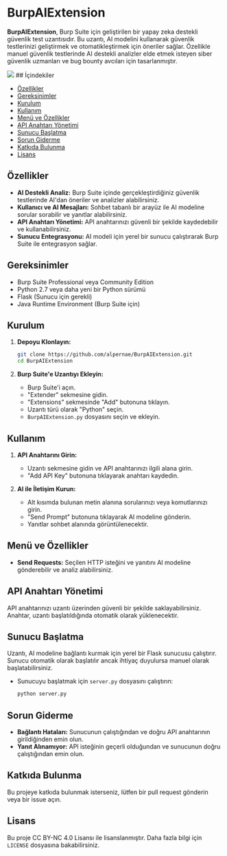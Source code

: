 # BurpAIExtension

**BurpAIExtension**, Burp Suite için geliştirilen bir yapay zeka destekli güvenlik test uzantısıdır. Bu uzantı, AI modelini kullanarak güvenlik testlerinizi geliştirmek ve otomatikleştirmek için öneriler sağlar. Özellikle manuel güvenlik testlerinde AI destekli analizler elde etmek isteyen siber güvenlik uzmanları ve bug bounty avcıları için tasarlanmıştır.

<img src="https://github.com/alpernae/BurpAI/blob/main/assets/BURPAI_LOGO.png"  />
## İçindekiler

- [Özellikler](#özellikler)
- [Gereksinimler](#gereksinimler)
- [Kurulum](#kurulum)
- [Kullanım](#kullanım)
- [Menü ve Özellikler](#menü-ve-özellikler)
- [API Anahtarı Yönetimi](#api-anahtarı-yönetimi)
- [Sunucu Başlatma](#sunucu-başlatma)
- [Sorun Giderme](#sorun-giderme)
- [Katkıda Bulunma](#katkıda-bulunma)
- [Lisans](#lisans)

## Özellikler

- **AI Destekli Analiz:** Burp Suite içinde gerçekleştirdiğiniz güvenlik testlerinde AI'dan öneriler ve analizler alabilirsiniz.
- **Kullanıcı ve AI Mesajları:** Sohbet tabanlı bir arayüz ile AI modeline sorular sorabilir ve yanıtlar alabilirsiniz.
- **API Anahtarı Yönetimi:** API anahtarınızı güvenli bir şekilde kaydedebilir ve kullanabilirsiniz.
- **Sunucu Entegrasyonu:** AI modeli için yerel bir sunucu çalıştırarak Burp Suite ile entegrasyon sağlar.

## Gereksinimler

- Burp Suite Professional veya Community Edition
- Python 2.7 veya daha yeni bir Python sürümü
- Flask (Sunucu için gerekli)
- Java Runtime Environment (Burp Suite için)

## Kurulum

1. **Depoyu Klonlayın:**
   ```bash
   git clone https://github.com/alpernae/BurpAIExtension.git
   cd BurpAIExtension
   ```
   
2. **Burp Suite'e Uzantıyı Ekleyin:**
   - Burp Suite'i açın.
   - "Extender" sekmesine gidin.
   - "Extensions" sekmesinde "Add" butonuna tıklayın.
   - Uzantı türü olarak "Python" seçin.
   - `BurpAIExtension.py` dosyasını seçin ve ekleyin.

## Kullanım

1. **API Anahtarını Girin:**
   - Uzantı sekmesine gidin ve API anahtarınızı ilgili alana girin.
   - "Add API Key" butonuna tıklayarak anahtarı kaydedin.

2. **AI ile İletişim Kurun:**
   - Alt kısımda bulunan metin alanına sorularınızı veya komutlarınızı girin.
   - "Send Prompt" butonuna tıklayarak AI modeline gönderin.
   - Yanıtlar sohbet alanında görüntülenecektir.

## Menü ve Özellikler

- **Send Requests:** Seçilen HTTP isteğini ve yanıtını AI modeline gönderebilir ve analiz alabilirsiniz.

## API Anahtarı Yönetimi

API anahtarınızı uzantı üzerinden güvenli bir şekilde saklayabilirsiniz. Anahtar, uzantı başlatıldığında otomatik olarak yüklenecektir.

## Sunucu Başlatma

Uzantı, AI modeline bağlantı kurmak için yerel bir Flask sunucusu çalıştırır. Sunucu otomatik olarak başlatılır ancak ihtiyaç duyulursa manuel olarak başlatabilirsiniz.

- Sunucuyu başlatmak için `server.py` dosyasını çalıştırın:
   ```bash
   python server.py
   ```

## Sorun Giderme

- **Bağlantı Hataları:** Sunucunun çalıştığından ve doğru API anahtarının girildiğinden emin olun.
- **Yanıt Alınamıyor:** API isteğinin geçerli olduğundan ve sunucunun doğru çalıştığından emin olun.

## Katkıda Bulunma

Bu projeye katkıda bulunmak isterseniz, lütfen bir pull request gönderin veya bir issue açın.

## Lisans

Bu proje CC BY-NC 4.0 Lisansı ile lisanslanmıştır. Daha fazla bilgi için `LICENSE` dosyasına bakabilirsiniz.
